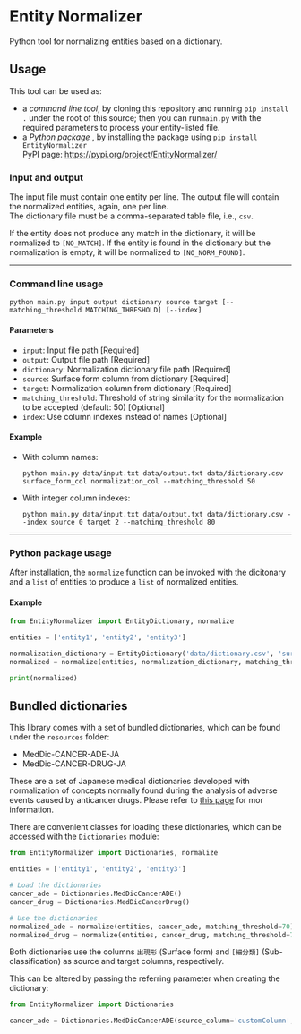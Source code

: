 # Entity Normalizer

Python tool for normalizing entities based on a dictionary.

## Usage

This tool can be used as:
- a *command line tool*, by cloning this repository and running `pip install .` under the root of this source; 
then you can run`main.py` with the required parameters to process your entity-listed file.
- a *Python package* , by installing the package using `pip install EntityNormalizer`  
PyPI page: https://pypi.org/project/EntityNormalizer/

### Input and output
  
The input file must contain one entity per line. 
The output file will contain the normalized entities, again, one per line.  
The dictionary file must be a comma-separated table file, i.e., `csv`.

If the entity does not produce any match in the dictionary, it will be normalized to `[NO_MATCH]`. 
If the entity is found in the dictionary but the normalization is empty, it will be normalized to `[NO_NORM_FOUND]`.  
  
----
  
### Command line usage

`python main.py input output dictionary source target [--matching_threshold MATCHING_THRESHOLD] [--index]`

#### Parameters

- `input`: Input file path [Required]
- `output`: Output file path [Required]
- `dictionary`: Normalization dictionary file path [Required]
- `source`: Surface form column from dictionary [Required]
- `target`: Normalization column from dictionary [Required]
- `matching_threshold`: Threshold of string similarity for the normalization to be accepted (default: 50) [Optional]
- `index`: Use column indexes instead of names [Optional]
  
#### Example

- With column names:  

    `python main.py data/input.txt data/output.txt data/dictionary.csv surface_form_col normalization_col --matching_threshold 50`
- With integer column indexes:

    `python main.py data/input.txt data/output.txt data/dictionary.csv --index source 0 target 2 --matching_threshold 80`

---

 ### Python package usage
After installation,  the `normalize` function can be invoked with the dicitonary and a `list` of entities to produce a `list` of normalized entities.

#### Example
```python
from EntityNormalizer import EntityDictionary, normalize

entities = ['entity1', 'entity2', 'entity3']

normalization_dictionary = EntityDictionary('data/dictionary.csv', 'surface_forms', 'normalizations')
normalized = normalize(entities, normalization_dictionary, matching_threshold=70)

print(normalized)
```

## Bundled dictionaries

This library comes with a set of bundled dictionaries, which can be found under the `resources` folder:

- MedDic-CANCER-ADE-JA
- MedDic-CANCER-DRUG-JA

These are a set of Japanese medical dictionaries developed with normalization of concepts normally found during the
analysis of adverse events caused by anticancer drugs. Please refer to 
[this page](https://sociocom.naist.jp/meddic-cancer-ja/) for mor information.

There are convenient classes for loading these dictionaries, which can be accessed with the `Dictionaries` module:

```python
from EntityNormalizer import Dictionaries, normalize

entities = ['entity1', 'entity2', 'entity3']

# Load the dictionaries
cancer_ade = Dictionaries.MedDicCancerADE()
cancer_drug = Dictionaries.MedDicCancerDrug()

# Use the dictionaries
normalized_ade = normalize(entities, cancer_ade, matching_threshold=70)
normalized_drug = normalize(entities, cancer_drug, matching_threshold=70)
```

Both dictionaries use the columns `出現形` (Surface form) and `[細分類]` (Sub-classification) as source and target
columns, respectively. 

This can be altered by passing the referring parameter when creating the dictionary:

```python
from EntityNormalizer import Dictionaries

cancer_ade = Dictionaries.MedDicCancerADE(source_column='customColumn', target_column='customColumn2')
```
